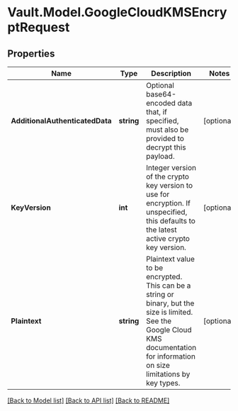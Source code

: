 # Vault.Model.GoogleCloudKMSEncryptRequest

## Properties

Name | Type | Description | Notes
------------ | ------------- | ------------- | -------------
**AdditionalAuthenticatedData** | **string** | Optional base64-encoded data that, if specified, must also be provided to decrypt this payload. | [optional] 
**KeyVersion** | **int** | Integer version of the crypto key version to use for encryption. If unspecified, this defaults to the latest active crypto key version. | [optional] 
**Plaintext** | **string** | Plaintext value to be encrypted. This can be a string or binary, but the size is limited. See the Google Cloud KMS documentation for information on size limitations by key types. | [optional] 


[[Back to Model list]](../README.md#documentation-for-models) [[Back to API list]](../README.md#documentation-for-api-endpoints) [[Back to README]](../README.md)

